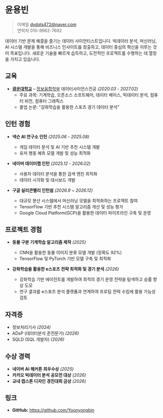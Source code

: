 # **윤용빈**
>이메일 dydqls472@naver.com  
>연락처 010-9962-7682

데이터 기반 문제 해결을 즐기는 데이터 사이언티스트입니다. 빅데이터 분석, 머신러닝, AI 시스템 개발을 통해 비즈니스 인사이트를 창출하고, 데이터 중심의 혁신을 이루는 것이 목표입니다. 새로운 기술을 빠르게 습득하고, 도전적인 프로젝트를 수행하는 데 열정을 가지고 있습니다.

## 교육  
- **[광운대학교](https://www.kw.ac.kr/ko/)** – [정보융합학부](https://ic.kw.ac.kr/main/main.php) 데이터사이언스전공 *(2020.03 - 2027.02)*  
  - 주요 과목: 기계학습, 오픈소스 소프트웨어, 데이터 베이스, 빅데이터 분석, 컴퓨터 비전, 컴퓨터 그래픽스  
  - 졸업 논문: "강화학습을 활용한 스포츠 경기 데이터 분석"  

## 인턴 경험  
- **넥슨 AI 연구소 인턴** *(2025.06 - 2025.08)*  
  - 게임 데이터 분석 및 AI 기반 추천 시스템 개발  
  - 유저 행동 예측 모델 개발 및 성능 최적화  

- **네이버 데이터랩 인턴** *(2025.12 - 2026.02)*  
  - 사용자 데이터 분석을 통한 검색 엔진 최적화  
  - 데이터 시각화 및 대시보드 개발  

- **구글 실리콘벨리 인턴쉽** *(2026.9 ~ 2026.12)*
  - 대규모 분산 시스템에서 머신러닝 모델을 최적화하는 프로젝트 참여  
  - TensorFlow 기반 추천 시스템 알고리즘 개선 및 성능 평가  
  - Google Cloud Platform(GCP)을 활용한 데이터 파이프라인 구축 및 운영


## 프로젝트 경험 
- **동물 구분 기계학습 알고리즘 제작** *(2025)*  
  - CNN을 활용한 동물 이미지 분류 모델 개발 (정확도 92%)  
  - TensorFlow 및 PyTorch 기반 모델 구축 및 최적화  

- **강화학습을 활용한 e스포츠 전략 최적화 및 경기 분석** *(2026)*  
  - 강화학습 기반 에이전트를 개발하여 최적의 경기 운영 전략을 탐색하고 승률 향상 도모  
  - 연구 결과를 e스포츠 분석 플랫폼과 연계하여 프로팀 전략 수립에 활용 가능성 검토  

## 자격증
- 정보처리기사 *(2024)*
- ADsP (데이터분석 준전문가) *(2026)*  
- SQLD (SQL 개발자) *(2026)*

##  수상 경력  
- **네이버 AI 해커톤 최우수상** *(2025)*  
- **카카오 빅데이터 분석 공모전 대상** *(2026)*  
- **교내 캡스톤 디자인 경진대회 금상** *(2026)*  

## 링크  
- **GitHub:** <https://github.com/Yoonyongbin>
